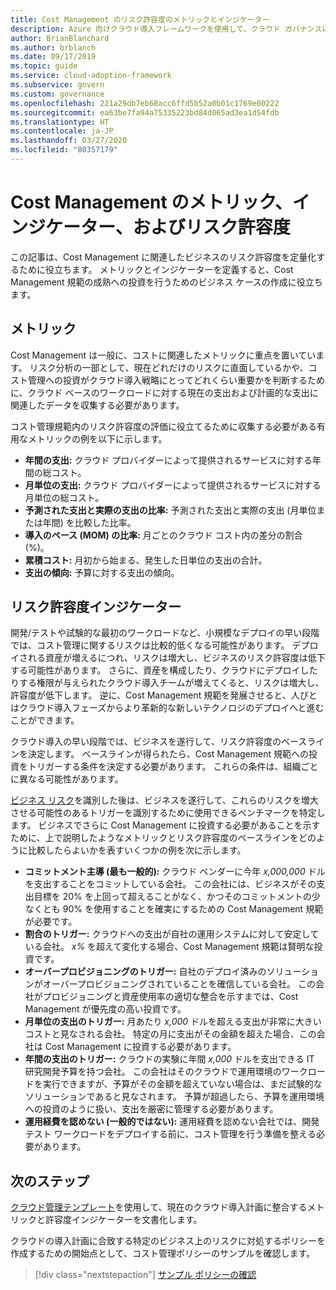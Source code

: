 ```yaml
---
title: Cost Management のリスク許容度のメトリックとインジケーター
description: Azure 向けクラウド導入フレームワークを使用して、クラウド ガバナンスに関連する Cost Management のリスク許容度のメトリックとインジケーターを定量化します。
author: BrianBlanchard
ms.author: brblanch
ms.date: 09/17/2019
ms.topic: guide
ms.service: cloud-adoption-framework
ms.subservice: govern
ms.custom: governance
ms.openlocfilehash: 221a29db7eb68acc6ffd5b52a0b01c1769e00222
ms.sourcegitcommit: ea63be7fa94a75335223bd84d065ad3ea1d54fdb
ms.translationtype: HT
ms.contentlocale: ja-JP
ms.lasthandoff: 03/27/2020
ms.locfileid: "80357179"
---
```

# <a name="cost-management-metrics-indicators-and-risk-tolerance"></a>Cost Management のメトリック、インジケーター、およびリスク許容度

この記事は、Cost Management に関連したビジネスのリスク許容度を定量化するために役立ちます。 メトリックとインジケーターを定義すると、Cost Management 規範の成熟への投資を行うためのビジネス ケースの作成に役立ちます。

## <a name="metrics"></a>メトリック

Cost Management は一般に、コストに関連したメトリックに重点を置いています。 リスク分析の一部として、現在どれだけのリスクに直面しているかや、コスト管理への投資がクラウド導入戦略にとってどれくらい重要かを判断するために、クラウド ベースのワークロードに対する現在の支出および計画的な支出に関連したデータを収集する必要があります。

コスト管理規範内のリスク許容度の評価に役立てるために収集する必要がある有用なメトリックの例を以下に示します。

- **年間の支出:** クラウド プロバイダーによって提供されるサービスに対する年間の総コスト。
- **月単位の支出:** クラウド プロバイダーによって提供されるサービスに対する月単位の総コスト。
- **予測された支出と実際の支出の比率:** 予測された支出と実際の支出 (月単位または年間) を比較した比率。
- **導入のペース (MOM) の比率:** 月ごとのクラウド コスト内の差分の割合 (%)。
- **累積コスト:** 月初から始まる、発生した日単位の支出の合計。
- **支出の傾向:** 予算に対する支出の傾向。

## <a name="risk-tolerance-indicators"></a>リスク許容度インジケーター

開発/テストや試験的な最初のワークロードなど、小規模なデプロイの早い段階では、コスト管理に関するリスクは比較的低くなる可能性があります。 デプロイされる資産が増えるにつれ、リスクは増大し、ビジネスのリスク許容度は低下する可能性があります。 さらに、資産を構成したり、クラウドにデプロイしたりする権限が与えられたクラウド導入チームが増えてくると、リスクは増大し、許容度が低下します。 逆に、Cost Management 規範を発展させると、人びとはクラウド導入フェーズからより革新的な新しいテクノロジのデプロイへと進むことができます。

クラウド導入の早い段階では、ビジネスを遂行して、リスク許容度のベースラインを決定します。 ベースラインが得られたら、Cost Management 規範への投資をトリガーする条件を決定する必要があります。 これらの条件は、組織ごとに異なる可能性があります。

[ビジネス リスク](./business-risks.md)を識別した後は、ビジネスを遂行して、これらのリスクを増大させる可能性のあるトリガーを識別するために使用できるベンチマークを特定します。 ビジネスでさらに Cost Management に投資する必要があることを示すために、上で説明したようなメトリックとリスク許容度のベースラインをどのように比較したらよいかを表すいくつかの例を次に示します。

- **コミットメント主導 (最も一般的):** クラウド ベンダーに今年 _x,000,000_ ドルを支出することをコミットしている会社。 この会社には、ビジネスがその支出目標を 20% を上回って超えることがなく、かつそのコミットメントの少なくとも 90% を使用することを確実にするための Cost Management 規範が必要です。
- **割合のトリガー:** クラウドへの支出が自社の運用システムに対して安定している会社。 _x%_ を超えて変化する場合、Cost Management 規範は賢明な投資です。
- **オーバープロビジョニングのトリガー:** 自社のデプロイ済みのソリューションがオーバープロビジョニングされていることを確信している会社。 この会社がプロビジョニングと資産使用率の適切な整合を示すまでは、Cost Management が優先度の高い投資です。
- **月単位の支出のトリガー:** 月あたり _x,000_ ドルを超える支出が非常に大きいコストと見なされる会社。 特定の月に支出がその金額を超えた場合、この会社は Cost Management に投資する必要があります。
- **年間の支出のトリガー:** クラウドの実験に年間 _x,000_ ドルを支出できる IT 研究開発予算を持つ会社。 この会社はそのクラウドで運用環境のワークロードを実行できますが、予算がその金額を超えていない場合は、まだ試験的なソリューションであると見なされます。 予算が超過したら、予算を運用環境への投資のように扱い、支出を厳密に管理する必要があります。
- **運用経費を認めない (一般的ではない):** 運用経費を認めない会社では、開発テスト ワークロードをデプロイする前に、コスト管理を行う準備を整える必要があります。

## <a name="next-steps"></a>次のステップ

[クラウド管理テンプレート](./template.md)を使用して、現在のクラウド導入計画に整合するメトリックと許容度インジケーターを文書化します。

クラウドの導入計画に合致する特定のビジネス上のリスクに対処するポリシーを作成するための開始点として、コスト管理ポリシーのサンプルを確認します。

> [!div class="nextstepaction"]
> [サンプル ポリシーの確認](./policy-statements.md)

